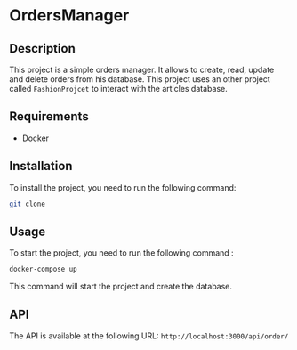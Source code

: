 # OrdersManager

## Description

This project is a simple orders manager. It allows to create, read, update and delete orders from his database.
This project uses an other project called `FashionProjcet` to interact with the articles database.

## Requirements

- Docker

## Installation

To install the project, you need to run the following command:

```bash
git clone 
```

## Usage

To start the project, you need to run the following command :

```bash
docker-compose up
```

This command will start the project and create the database.

## API

The API is available at the following URL: `http://localhost:3000/api/order/`
